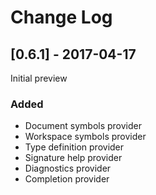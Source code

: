 # Change Log

## [0.6.1] - 2017-04-17

Initial preview

### Added
* Document symbols provider
* Workspace symbols provider
* Type definition provider
* Signature help provider
* Diagnostics provider
* Completion provider
